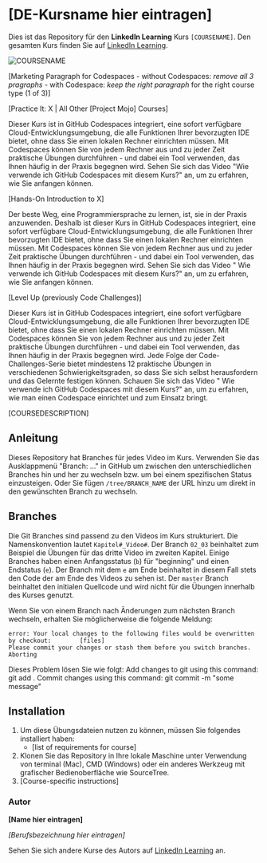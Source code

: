 # [DE-Kursname hier eintragen]

Dies ist das Repository für den **LinkedIn Learning** Kurs `[COURSENAME]`. Den gesamten Kurs finden Sie auf [LinkedIn Learning][lil-course-url].

![COURSENAME][lil-thumbnail-url] 

[Marketing Paragraph for Codespaces - without Codespaces: _remove all 3 pragraphs_ - with Codespace: _keep the right paragraph_ for the right course type (1 of 3)]

[Practice It: X | All Other [Project Mojo] Courses]

Dieser Kurs ist in GitHub Codespaces integriert, eine sofort verfügbare Cloud-Entwicklungsumgebung, die alle Funktionen Ihrer bevorzugten IDE bietet, ohne dass Sie einen lokalen Rechner einrichten müssen. Mit Codespaces können Sie von jedem Rechner aus und zu jeder Zeit praktische Übungen durchführen - und dabei ein Tool verwenden, das Ihnen häufig in der Praxis begegnen wird. Sehen Sie sich das Video "Wie verwende ich GitHub Codespaces mit diesem Kurs?" an, um zu erfahren, wie Sie anfangen können.  

[Hands-On Introduction to X]

Der beste Weg, eine Programmiersprache zu lernen, ist, sie in der Praxis anzuwenden. Deshalb ist dieser Kurs in GitHub Codespaces integriert, eine sofort verfügbare Cloud-Entwicklungsumgebung, die alle Funktionen Ihrer bevorzugten IDE bietet, ohne dass Sie einen lokalen Rechner einrichten müssen. Mit Codespaces können Sie von jedem Rechner aus und zu jeder Zeit praktische Übungen durchführen - und dabei ein Tool verwenden, das Ihnen häufig in der Praxis begegnen wird. Sehen Sie sich das Video " Wie verwende ich GitHub Codespaces mit diesem Kurs?" an, um zu erfahren, wie Sie anfangen können.  

[Level Up (previously Code Challenges)] 

Dieser Kurs ist in GitHub Codespaces integriert, eine sofort verfügbare Cloud-Entwicklungsumgebung, die alle Funktionen Ihrer bevorzugten IDE bietet, ohne dass Sie einen lokalen Rechner einrichten müssen. Mit Codespaces können Sie von jedem Rechner aus und zu jeder Zeit praktische Übungen durchführen - und dabei ein Tool verwenden, das Ihnen häufig in der Praxis begegnen wird. 
Jede Folge der Code-Challenges-Serie bietet mindestens 12 praktische Übungen in verschiedenen Schwierigkeitsgraden, so dass Sie sich selbst herausfordern und das Gelernte festigen können. Schauen Sie sich das Video " Wie verwende ich GitHub Codespaces mit diesem Kurs?" an, um zu erfahren, wie man einen Codespace einrichtet und zum Einsatz bringt. 

[COURSEDESCRIPTION]

## Anleitung

Dieses Repository hat Branches für jedes Video im Kurs. Verwenden Sie das Ausklappmenü "Branch: ..." in GitHub um zwischen den unterschiedlichen Branches hin und her zu wechseln bzw. um bei einem spezifischen Status einzusteigen. Oder Sie fügen `/tree/BRANCH_NAME` der URL hinzu um direkt in den gewünschten Branch zu wechseln.

## Branches

Die Git Branches sind passend zu den Videos im Kurs strukturiert. Die Namenskonvention lautet `Kapitel#_Video#`. Der Branch `02_03` beinhaltet zum Beispiel die Übungen für das dritte Video im zweiten Kapitel. 
Einige Branches haben einen Anfangsstatus (`b`) für "beginning" und einen Endstatus (`e`). Der Branch mit dem `e` am Ende beinhaltet in diesem Fall stets den Code der am Ende des Videos zu sehen ist. Der `master` Branch beinhaltet den initialen Quellcode und wird nicht für die Übungen innerhalb des Kurses genutzt.

Wenn Sie von einem Branch nach Änderungen zum nächsten Branch wechseln, erhalten Sie möglicherweise die folgende Meldung:

```
error: Your local changes to the following files would be overwritten by checkout:        [files]
Please commit your changes or stash them before you switch branches.
Aborting
```

Dieses Problem lösen Sie wie folgt:
    Add changes to git using this command: git add .
    Commit changes using this command: git commit -m "some message"

## Installation

1. Um diese Übungsdateien nutzen zu können, müssen Sie folgendes installiert haben:
   - [list of requirements for course]
2. Klonen Sie das Repository in Ihre lokale Maschine unter Verwendung von terminal (Mac), CMD (Windows) oder ein anderes Werkzeug mit grafischer Bedienoberfläche wie SourceTree.
3. [Course-specific instructions]

### Autor

**[Name hier eintragen]**

_[Berufsbezeichnung hier eintragen]_

Sehen Sie sich andere Kurse des Autors auf [LinkedIn Learning](https://www.linkedin.com/learning/instructors/name_des_autors) an.

[0]: # (Replace these placeholder URLs with actual course URLs)
[lil-course-url]: https://www.linkedin.com
[lil-thumbnail-url]: https:

[1]: # (End of DE-Instruction ###############################################################################################)
	
